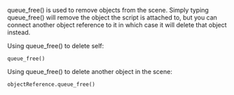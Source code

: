 queue_free() is used to remove objects from the scene. Simply typing queue_free() will remove the object the script is attached to, but you can connect another object reference to it in which case it will delete that object instead.

Using queue_free() to delete self:
```
queue_free()
```

Using queue_free() to delete another object in the scene:
```
objectReference.queue_free()
```
